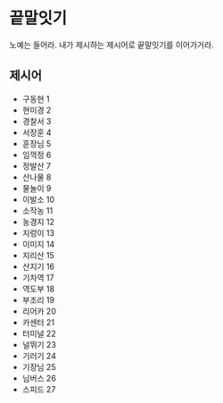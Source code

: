 # 끝말잇기
노예는 들어라. 내가 제시하는 제시어로 끝말잇기를 이어가거라.

## 제시어
- 구동현    1
- 현미경    2
- 경찰서    3
- 서장훈    4
- 훈장님    5
- 임꺽정    6
- 정발산    7
- 산나물    8
- 물놀이    9
- 이발소    10
- 소작농    11
- 농경지    12
- 지렁이    13
- 이미지    14
- 지리산    15
- 산지기    16
- 기차역    17
- 역도부    18
- 부조리    19
- 리어카    20
- 카센터    21
- 터미널    22
- 널뛰기    23
- 기러기    24
- 기장님    25
- 님버스    26
- 스피드    27